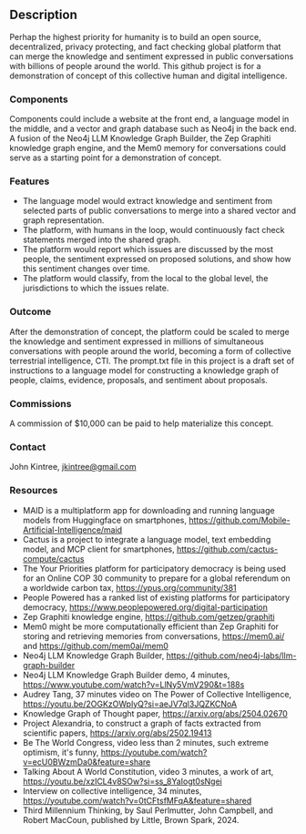 ## Description
Perhap the highest priority for humanity is to build an open source, decentralized, privacy protecting, and fact checking global platform that can merge the knowledge and sentiment expressed in public conversations with billions of people around the world. This github project is for a demonstration of concept of this collective human and digital intelligence.

### Components
Components could include a website at the front end, a language model in the middle, and a vector and graph database such as Neo4j in the back end. A fusion of the Neo4j LLM Knowledge Graph Builder, the Zep Graphiti knowledge graph engine, and the Mem0 memory for conversations could serve as a starting point for a demonstration of concept. 
### Features
* The language model would extract knowledge and sentiment from selected parts of public conversations to merge into a shared vector and graph representation.
* The platform, with humans in the loop, would continuously fact check statements merged into the shared graph.
* The platform would report which issues are discussed by the most people, the sentiment expressed on proposed solutions, and show how this sentiment changes over time.
* The platform would classify, from the local to the global level, the jurisdictions to which the issues relate.
### Outcome
After the demonstration of concept, the platform could be scaled to merge the knowledge and sentiment expressed in millions of simultaneous conversations with people around the world, becoming a form of collective terrestrial intelligence, CTI. The prompt.txt file in this project is a draft set of instructions to a language model for constructing a knowledge graph of people, claims, evidence, proposals, and sentiment about proposals.
### Commissions
A commission of $10,000 can be paid to help materialize this concept. 
### Contact
John Kintree, jkintree@gmail.com
### Resources
* MAID is a multiplatform app for downloading and running language models from Huggingface on smartphones, https://github.com/Mobile-Artificial-Intelligence/maid
* Cactus is a project to integrate a language model, text embedding model, and MCP client for smartphones, https://github.com/cactus-compute/cactus
* The Your Priorities platform for participatory democracy is being used for an Online COP 30 community to prepare for a global referendum on a worldwide carbon tax, https://ypus.org/community/381
* People Powered has a ranked list of existing platforms for participatory democracy, https://www.peoplepowered.org/digital-participation
* Zep Graphiti knowledge engine, https://github.com/getzep/graphiti
* Mem0 might be more computationally efficient than Zep Graphiti for storing and retrieving memories from conversations, https://mem0.ai/ and https://github.com/mem0ai/mem0
* Neo4j LLM Knowledge Graph Builder, https://github.com/neo4j-labs/llm-graph-builder
* Neo4j LLM Knowledge Graph Builder demo, 4 minutes, https://www.youtube.com/watch?v=LlNy5VmV290&t=188s
* Audrey Tang, 37 minutes video on The Power of Collective Intelligence, https://youtu.be/2OGKzOWplyQ?si=aeJV7ql3JQZKCNoA
* Knowledge Graph of Thought paper, https://arxiv.org/abs/2504.02670
* Project Alexandria, to construct a graph of facts extracted from scientific papers, https://arxiv.org/abs/2502.19413
* Be The World Congress, video less than 2 minutes, such extreme optimism, it's funny, https://youtube.com/watch?v=ecU0BWzmDa0&feature=share
* Talking About A World Constitution, video 3 minutes, a work of art, https://youtu.be/xzICL4v8SOw?si=ss_8YaIogt0sNgei
* Interview on collective intelligence, 34 minutes, https://youtube.com/watch?v=0tCFtsfMFqA&feature=shared
* Third Millennium Thinking, by Saul Perlmutter, John Campbell, and Robert MacCoun, published by Little, Brown Spark, 2024.
  <!---
Jkintree2/Jkintree2 is a ✨ special ✨ repository because its `README.md` (this file) appears on your GitHub profile.
You can click the Preview link to take a look at your changes.
--->
